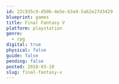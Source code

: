 ```yaml
---
id: 22c935c9-d50b-4e5e-b3a9-5a62e27d3429
blueprint: games
title: Final Fantasy V
platform: playstation
genre:
  - rpg
digital: true
physical: false
guide: false
pending: false
posted: 2018-03-10
slug: final-fantasy-v
---
```

